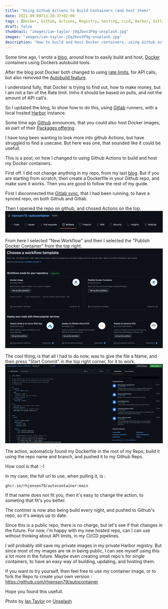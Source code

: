 ```yaml
---
title: "Using Github Actions to Build Containers (and host them)"
date: 2021-09-09T13:20:37+02:00
tags : [Docker, Github, Actions, Registry, hosting, cicd, Harbor, Gitlab]
draft: false
thumbnail: "images/ian-taylor-jOqJbvo1P9g-unsplash.jpg"
images: "images/ian-taylor-jOqJbvo1P9g-unsplash.jpg"
description: "How to build and host Docker containers, using Github actions"
---
```

Some time ago, I wrote a [blog](https://www.robert-jensen.dk/posts/2021-easy-updating-cdicd-tools/), around how to easily build and host, [Docker](https://www.docker.com) containers using Dockers autobuild tools.

After the blog post Docker both changed to using [rate limits](https://www.docker.com/increase-rate-limits), for API calls, but also removed the [Autobuild feature](https://www.docker.com/blog/changes-to-docker-hub-autobuilds/).

I understand fully, that Docker is trying to find out, how to make money, but I am not a fan of the Rate limit. Imho it should be based on pulls, and not the amount of API call's.

So I updated the blog, to show how to do this, using [Gitlab](https://gitlab.com) runners, with a local hosted [Harbor](https://goharbor.io) instance. 

Some time ago [Github](https://github.com) announces, that you could also host Docker images, as part of their [Packages offering](https://github.com/features/packages).

I have long been wanting to look more into github Actions, but have struggled to find a usecase. But here was one, that sounded like it could be usefull.

This is a post, on how I changed to using Github Actions to build and host my Docker containers.

First off. I did not change anything in my repo, from my last [blog](https://www.robert-jensen.dk/posts/2021-easy-updating-cdicd-tools/).
But if you are starting from scratch, then create a Dockerfile in your Github repo, and make sure it works. Then you are good to follow the rest of my guide.

First I disconnected the [Gitlab sync](https://docs.gitlab.com/ee/user/project/repository/repository_mirroring.html), that I had been running, to have a synced repo, on both Github and Gitlab. 

Then I opened the repo on github, and chosed Actions on the top.
![Actions menu](images/actions_menu.png)

From here I selected "New Workflow" and then I selected the "Publish Docker Container" from the top right.
![Publish Docker Container](images/workflow_templates.png)

The cool thing, is that all I had to do now, was to give the file a Name, and then press "Start Commit" in the top right corner, for it to work.
![Action Code](images/action_code.png)

The action, automaticly found my Dockerfile in the root of my Repo, build it using the repo name and branch, and pushed it to my Github Repo. 

How cool is that :-) 

In my case, the full url to use, when pulling it, is :
```
ghcr.io/rhjensen79/autocontainer:main
```
If that name does not fit you, then it's easy to change the action, to someting that fit's you better. 

The continer is now also being build every night, and pushed to Github's repo, so it's aways up to date.

Since this is a public repo, there is no charge, but let's see if that changes in the future.
For now, i'm happy with my new hosted repo, can I can use without thinking about API limits, in my CI/CD pipelines.

I will probably still save my private images in my private Harbor registry. But since most of my images are ok in being public, I can see myself using this a lot more in the future. Maybe even creating small repo's for single containers, to have an easy way of building, updating, and hosting them.

If you want to try yourself, then feel free to use my container image, or to fork the Repo to create your own version : https://github.com/rhjensen79/autocontainer 

Hope you found this usefull. 

Photo by <a href="https://unsplash.com/@carrier_lost?utm_source=unsplash&utm_medium=referral&utm_content=creditCopyText">Ian Taylor</a> on <a href="https://unsplash.com/s/photos/containers?utm_source=unsplash&utm_medium=referral&utm_content=creditCopyText">Unsplash</a>
  